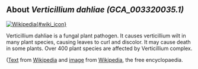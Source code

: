 
About *Verticillium dahliae (GCA\_003320035.1)* 
--------------------------------------------------------------

[![Wikipedia](/img/wikipedia_logo_v2_en.png){#wiki_icon}](http://en.wikipedia.org/wiki/Verticillium_dahliae)

Verticillium dahliae is a fungal plant pathogen. It causes verticillium wilt in
many plant species, causing leaves to curl and discolor.  It may cause death in
some plants. Over 400 plant species are affected by Verticillium complex.

([Text](http://en.wikipedia.org/wiki/Verticillium_dahliae) from [Wikipedia](http://en.wikipedia.org/) 
and [image](https://commons.wikimedia.org/wiki/File:Verticillium_dahliae.jpg) from [Wikipedia](http://en.wikipedia.org), the free encyclopaedia.
